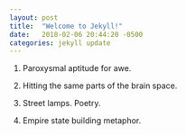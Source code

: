 ```yaml
---
layout: post
title:  "Welcome to Jekyll!"
date:   2018-02-06 20:44:20 -0500
categories: jekyll update
---
```




1. Paroxysmal aptitude for awe.

2. Hitting the same parts of the brain space. 

3. Street lamps. Poetry. 

4. Empire state building metaphor.
